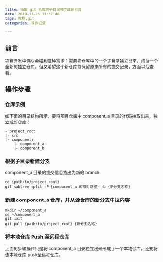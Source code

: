 ```yaml
---
title: 抽取 git 仓库的子目录独立成新仓库
date: 2019-11-25 11:37:46
tags: 教程,git
categories: 操作记录

---
```


## 前言

项目开发中偶尔会碰到这种需求：需要把仓库中的一个子目录独立出来，成为一个全新的独立仓库。但又希望这个新仓库能保留原来所有的提交记录，方面以后查看。

## 操作步骤

### 仓库示例

如下面的目录结构所示，要将项目仓库中 component_a 目录的代码抽取出来，独立成新仓库：

```
- project_root
|- src
|- components
    |- component_a
    |- component_b
```

### 根据子目录新建分支

component_a 目录的提交信息抽出为新的 branch

```
cd {path/to/project_root}
git subtree split -P {component_a 的相对路径} -b {新分支名称}
```

### 新建 component_a 仓库，并从源仓库的新分支中拉内容

```
mkdir ~/component_a
cd ~/component_a
git init
git pull {path/to/project_root} {新分支名称}
```

### 将本地仓库 Push 至远程仓库

上面的步骤操作只是将 component_a 目录独立出来形成了一个本地仓库，还要将该本地仓库 push至远程仓库。

